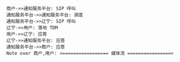```sequence
商户->>通知服务平台: SIP 呼叫
通知服务平台->>通知服务平台: 调度
通知服务平台->>辽宁: SIP 呼叫
辽宁->>用户: 落地 TDM
用户->>辽宁: 应答
辽宁->>通知服务平台: 应答
通知服务平台->>商户: 应答
Note over 商户,用户: <================= 媒体流 ================>


```

```sequence

```